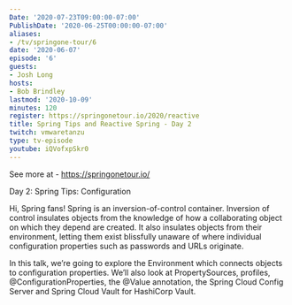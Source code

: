 ```yaml
---
Date: '2020-07-23T09:00:00-07:00'
PublishDate: '2020-06-25T00:00:00-07:00'
aliases:
- /tv/springone-tour/6
date: '2020-06-07'
episode: '6'
guests:
- Josh Long
hosts:
- Bob Brindley
lastmod: '2020-10-09'
minutes: 120
register: https://springonetour.io/2020/reactive
title: Spring Tips and Reactive Spring - Day 2
twitch: vmwaretanzu
type: tv-episode
youtube: iQVofxpSkr0
---
```


See more at - https://springonetour.io/

Day 2: Spring Tips: Configuration

Hi, Spring fans! Spring is an inversion-of-control container. Inversion of control insulates objects from the knowledge of how a collaborating object on which they depend are created. It also insulates objects from their environment, letting them exist blissfully unaware of where individual configuration properties such as passwords and URLs originate.

In this talk, we’re going to explore the Environment which connects objects to configuration properties. We’ll also look at PropertySources, profiles, @ConfigurationProperties, the @Value annotation, the Spring Cloud Config Server and Spring Cloud Vault for HashiCorp Vault.